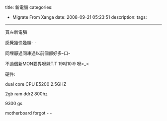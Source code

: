 title: 新電腦
categories:
  - Migrate From Xanga
date: 2008-09-21 05:23:51
description:
tags:
---

買左新電腦

感覺幾快幾順- - 

同埋靜過同凍過以前個部好多-口-

不過個新MON要畀呀妹T.T 19吋10:9 呀&gt;_&lt;

硬件:

dual core CPU E5200 2.5GHZ

2gb ram ddr2 800hz

9300 gs

motherboard forgot - -